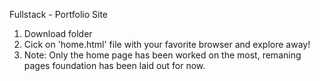 Fullstack - Portfolio Site

1. Download folder
2. Cick on 'home.html' file with your favorite browser and explore away!
3. Note: Only the home page has been worked on the most, remaning pages foundation has been laid out for now.
